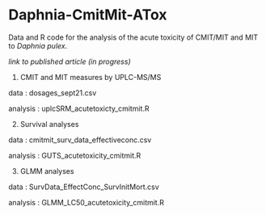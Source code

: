 # Daphnia-CmitMit-ATox
Data and R code for the analysis of the acute toxicity of CMIT/MIT and MIT to _Daphnia pulex_.

*link to published article (in progress)*

1. CMIT and MIT measures by UPLC-MS/MS

data : dosages_sept21.csv

analysis : uplcSRM_acutetoxicty_cmitmit.R

2. Survival analyses 

data : cmitmit_surv_data_effectiveconc.csv

analysis : GUTS_acutetoxicity_cmitmit.R

3. GLMM analyses

data : SurvData_EffectConc_SurvInitMort.csv

analysis : GLMM_LC50_acutetoxicity_cmitmit.R
